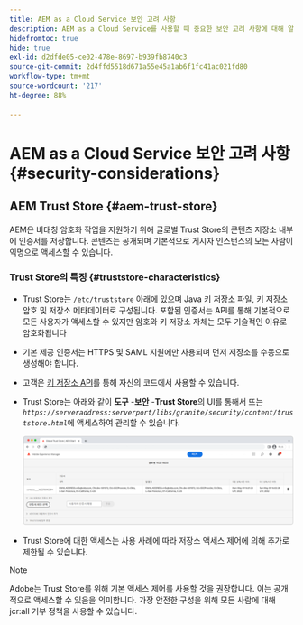 ```yaml
---
title: AEM as a Cloud Service 보안 고려 사항
description: AEM as a Cloud Service를 사용할 때 중요한 보안 고려 사항에 대해 알아보겠습니다.
hidefromtoc: true
hide: true
exl-id: d2dfde05-ce02-478e-8697-b939fb8740c3
source-git-commit: 2d4ffd5518d671a55e45a1ab6f1fc41ac021fd80
workflow-type: tm+mt
source-wordcount: '217'
ht-degree: 88%

---
```


# AEM as a Cloud Service 보안 고려 사항 {#security-considerations}

## AEM Trust Store {#aem-trust-store}

AEM은 비대칭 암호화 작업을 지원하기 위해 글로벌 Trust Store의 콘텐츠 저장소 내부에 인증서를 저장합니다. 콘텐츠는 공개되며 기본적으로 게시자 인스턴스의 모든 사람이 익명으로 액세스할 수 있습니다.

### Trust Store의 특징 {#truststore-characteristics}

* Trust Store는 `/etc/truststore` 아래에 있으며 Java 키 저장소 파일, 키 저장소 암호 및 저장소 메타데이터로 구성됩니다. 포함된 인증서는 API를 통해 기본적으로 모든 사용자가 액세스할 수 있지만 암호와 키 저장소 자체는 모두 기술적인 이유로 암호화됩니다
* 기본 제공 인증서는 HTTPS 및 SAML 지원에만 사용되며 먼저 저장소를 수동으로 생성해야 합니다.
* 고객은 [키 저장소 API](https://developer.adobe.com/experience-manager/reference-materials/6-5/javadoc/com/adobe/granite/keystore/KeyStoreService.html#getTrustStore-org.apache.sling.api.resource.ResourceResolver-)를 통해 자신의 코드에서 사용할 수 있습니다.
* Trust Store는 아래와 같이 **도구** -**보안** -**Trust Store**&#x200B;의 UI를 통해서 또는 *`https://serveraddress:serverport/libs/granite/security/content/truststore.html`*&#x200B;에 액세스하여 관리할 수 있습니다.

  ![Trust Store 관리](/help/security/assets/global-trust-store-modified.png)

* Trust Store에 대한 액세스는 사용 사례에 따라 저장소 액세스 제어에 의해 추가로 제한될 수 있습니다.

>[!NOTE]
>
>Adobe는 Trust Store를 위해 기본 액세스 제어를 사용할 것을 권장합니다. 이는 공개적으로 액세스할 수 있음을 의미합니다. 가장 안전한 구성을 위해 모든 사람에 대해 jcr:all 거부 정책을 사용할 수 있습니다.

<!--
Commenting out section for now as requested by Lars

## Anonymous Permission Hardening Package {#anonymous-permission-hardening-package}

For more information on the Anonymous Hardening Package, see [Security Checklist](https://experienceleague.adobe.com/docs/experience-manager-65/administering/security/security-checklist.html#anonymous-permission-hardening-package).
-->
